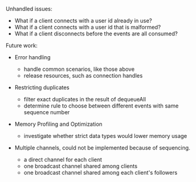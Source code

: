 Unhandled issues:

* What if a client connects with a user id already in use?
* What if a client connects with a user id that is malformed?
* What if a client disconnects before the events are all consumed?

Future work:

* Error handling
  * handle common scenarios, like those above
  * release resources, such as connection handles

* Restricting duplicates
  * filter exact duplicates in the result of dequeueAll
  * determine rule to choose between different events with same sequence number

* Memory Profiling and Optimization
  * investigate whether strict data types would lower memory usage

* Multiple channels, could not be implemented because of sequencing.
  * a direct channel for each client
  * one broadcast channel shared among clients
  * one broadcast channel shared among each client's followers

